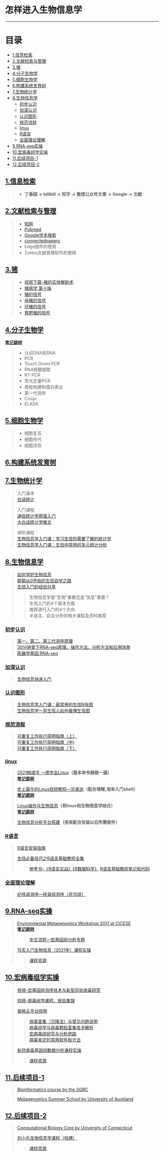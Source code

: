 # 怎样进入生物信息学
---

# 目录
  - [1.信息检索](#1信息检索)
  - [2.文献检索与管理](#2文献检索与管理)
  - [3.猪](#3猪)
  - [4.分子生物学](#4分子生物学)
  - [5.细胞生物学](#5细胞生物学)
  - [6.构建系统发育树](#6构建系统发育树)
  - [7.生物统计学](#7生物统计学)
  - [8.生物信息学](#8生物信息学)
    - [初步认识](#初步认识)
    - [加深认识](#加深认识)
    - [认识图形](#认识图形)
    - [规范流程](#规范流程)
    - [linux](#linux)
    - [R语言](#r语言)
    - [全面理论理解](#全面理论理解)
  - [9.RNA-seq实操](#9rna-seq实操)
  - [10.宏病毒组学实操](#10宏病毒组学实操)
  - [11.后续项目-1](#11后续项目-1)
  - [12.后续项目-2](#12后续项目-2)

## [1.信息检索](#目录)  

> - **丁香园 -> bilibili -> 知乎 -> 微信公众号文章 -> Google -> 文献**

## [2.文献检索与管理](#目录)  

> - [知网](https://www.cnki.net/)
> - [Pubmed](https://pubmed.ncbi.nlm.nih.gov/)
> - [Google学术搜索](https://scholar.google.com/)
> - [connectedpapers](https://www.bilibili.com/video/BV1h54y1U7kr?spm_id_from=333.999.0.0)
> - Edge插件的使用
> - Zotero文献管理软件的使用

## [3.猪](#目录)  
> - [视频下载-猪的实体解剖术](./collections/书籍pdf和视频下载链接.md)
> - [猪病学 第十版](./collections/书籍pdf和视频下载链接.md)
> - [猪的信号](./collections/书籍pdf和视频下载链接.md)
> - [母猪的信号](./collections/书籍pdf和视频下载链接.md)
> - [仔猪的信号](./collections/书籍pdf和视频下载链接.md)
> - [育肥猪的信号](./collections/书籍pdf和视频下载链接.md)

## [4.分子生物学](#目录)  

[**笔记跳转**](./学习笔记-分子生物学.md)

> - 认识DNA和RNA
> - PCR  
> - Touch Down PCR    
> - RNA核酸提取
> - RT-PCR  
> - 荧光定量PCR   
> - 质粒构建和蛋白表达  
> - 第一代测序  
> - Crispr  
> - ELASA  

## [5.细胞生物学](#目录)  

> - 细胞复苏
> - 细胞传代
> - 细胞冻存

## [6.构建系统发育树](#目录)  


## [7.生物统计学](#目录)
> 入门课本  
> [白话统计](./collections/书籍pdf和视频下载链接.md)
>
> 入门课程    
> [通俗统计学原理入门](https://www.bilibili.com/video/BV1x64y1B71k)  
> [大白话统计学推文](https://mp.weixin.qq.com/s?__biz=MzI1ODk0MTMwNQ==&mid=2247484513&idx=1&sn=70ff16f1b18120c36ebdc1782f412b19&chksm=ea01cc77dd76456157b73285f3d54fb0b6e6dcc80ec3b54847f9d6c0aa8148f68a3b3f51d895&scene=21#wechat_redirect)  
> 
> 进阶课程  
> [生物信息学入门课：学习生信你需要了解的统计学](https://ke.qq.com/course/395709)  
> [生物信息学入门课：生信中常用的多元统计分析](https://ke.qq.com/course/709956)

## [8.生物信息学](#目录)

> [如何学好生物信息](https://www.bilibili.com/video/BV1mJ411J78e)  
> [聊聊从0开始的生信自学之路](https://www.bilibili.com/video/BV1cL4y1h7jS?spm_id_from=333.999.0.0)  
> [生信入门的经验分享](https://www.bilibili.com/video/BV1c7411h7k6?spm_id_from=333.999.0.0)
>> 生物信息学是“生物”重要还是“信息”重要？  
>> 生信入门的4个基本方面  
>> 推荐进行入门的4个方向  
>> 半自主、自主分析的相关课程及资料推荐  

### [初步认识](#目录)
> [第一、第二、第三代测序原理](https://www.bilibili.com/video/BV1oa4y1H7CU?spm_id_from=333.999.0.0)      
> [30分钟拿下RNA-seq原理、操作方法、分析方法和应用场景](https://www.bilibili.com/video/BV1t34y1U7zW?spm_id_from=333.999.0.0)    
> [陈巍学基因:RNA-seq](https://www.bilibili.com/video/BV1XJ411r7bJ?from=search&seid=1353411174605561451&spm_id_from=333.337.0.0)  

### [加深认识](#目录)
> [生物信息快速入门](https://www.bilibili.com/video/BV1C4411w7jM?p=46)

### [认识图形](#目录)
> [生物信息学入门课：最常用的生信N张图](https://ke.qq.com/course/3031321?taid=10492368883958041)  
> [生物信息学一非生信人如何看懂生信图](https://www.bilibili.com/video/BV12Q4y1U7Pd?spm_id_from=333.999.0.0)  

### [规范流程](#目录)
> [可重复工作执行简明指南（上）](https://mp.weixin.qq.com/s?__biz=MzU5ODc3OTA0NQ==&mid=2247487988&idx=2&sn=410abc4c55d6dac3a8fda3a4fd331b2d&chksm=febfa43ec9c82d2828dc9c65a707a9b812876d57c01cc0276f0d09192429813072af86b5eb92&mpshare=1&scene=24&srcid=0107DU1b6sWDNXSi0JZHjGD3&sharer_sharetime=1641562271431&sharer_shareid=8658d21d3ccc9a1082011da72d24cd15&ascene=14&devicetype=android-29&version=2800105d&nettype=WIFI&abtest_cookie=AAACAA%3D%3D&lang=zh_CN&exportkey=Abpw2ZylrinMZy5IrTt3GYU%3D&pass_ticket=NtheKn7sd1V3DZEU%2B6AFkryyjhZk3D1yRfImSlJ0FQYVkZWdtgef0OGTMvgN%2FTXQ&wx_header=1)  
> [可重复工作执行简明指南（中)](https://mp.weixin.qq.com/s?__biz=MzU5ODc3OTA0NQ==&mid=2247488106&idx=1&sn=16e33b5df1ad92477db46dc28da20b06&chksm=febfa7a0c9c82eb601e3394fa8928c5b4a6f852c8139615af29a8b9f58046cee9f0b9c8ebb3c&mpshare=1&scene=24&srcid=0107AR0u23xU84UF3KbMtmgi&sharer_sharetime=1641562253054&sharer_shareid=8658d21d3ccc9a1082011da72d24cd15&ascene=14&devicetype=android-29&version=2800105d&nettype=WIFI&abtest_cookie=AAACAA%3D%3D&lang=zh_CN&exportkey=AQhkrUpMdOuu6aP1QyPfQY8%3D&pass_ticket=NtheKn7sd1V3DZEU%2B6AFkryyjhZk3D1yRfImSlJ0FQYVkZWdtgef0OGTMvgN%2FTXQ&wx_header=1)  
> [可重复工作执行简明指南（下）](https://mp.weixin.qq.com/s?__biz=MzUzMTEwODk0Ng==&mid=2247501247&idx=1&sn=deb44d67cf87b9b184d5b6782069a113&chksm=fa450082cd328994bda00d277af7040707f2272fb3aa04f8516b048a384d046746e65e2ced8b&mpshare=1&scene=24&srcid=0107782e77MtmQgaODhGJ8Xn&sharer_sharetime=1641562245744&sharer_shareid=8658d21d3ccc9a1082011da72d24cd15&ascene=14&devicetype=android-29&version=2800105d&nettype=WIFI&abtest_cookie=AAACAA%3D%3D&lang=zh_CN&exportkey=AeSekv63t%2Bpy6uFRbQzaFYM%3D&pass_ticket=NtheKn7sd1V3DZEU%2B6AFkryyjhZk3D1yRfImSlJ0FQYVkZWdtgef0OGTMvgN%2FTXQ&wx_header=1)  

### [linux](#目录)

> [2021韩顺平 一周学会Linux](https://www.bilibili.com/video/BV1Sv411r7vd?p=1)**（基本命令跟做一遍）**  
> [**笔记跳转**](/collections/韩顺平_2021图解Linux全面升级.pdf)    
> 
> [史上最牛的Linux视频教程—兄弟连](https://www.bilibili.com/video/BV1mW411i7Qf?p=1)**（配合理解,用来入门shell）**      
> [**笔记跳转**](/Memo/collections/linux视频教程-兄弟连.pdfoll)    
> 
> [Linux操作与生物信息](https://www.bilibili.com/video/BV1hb411b7Ng?spm_id_from=333.999.0.0)**（将linux和生物信息学结合）**   
> [**笔记跳转**](./学习笔记-生物信息学平台搭建.md)   
> 
> [生物信息分析平台搭建](https://www.bilibili.com/video/BV1hM4y1g7D4?spm_id_from=333.999.0.0)**（用来配合安装以后所需软件）**     

### [R语言](#目录)

> [R语言安装指南](https://www.bilibili.com/video/BV19p4y1i7Zb?spm_id_from=333.999.0.0)  
>  
> [生信必备技巧之R语言基础教程全集](https://www.bilibili.com/video/BV1gb4y1X7Mw?p=1)    
>> [参考书-《R语言实战》《R数据科学》](./collections/书籍pdf和视频下载链接.md)
>> [R语言基础教程笔记和代码](./collections/生信师兄-R语言课程笔记和代码)

### [全面理论理解](#目录)

> [纪伟讲测序—转录组测序（共10讲）](https://www.bilibili.com/video/BV1TJ411V7av?spm_id_from=333.999.0.0) 
 
## [9.RNA-seq实操](#目录)  

> [Environmental Metagenomics Workshop 2017 at CICESE](https://2017-cicese-metagenomics.readthedocs.io/en/latest/toc.html)   
> [**笔记跳转**](../二代测序分析/../NGS-analysis/Environmental%20Metagenomics%20Workshop%202017%20at%20CICESE.md)  
>> [中文流程—宏基因组分析专题]( http://blog.genesino.com/) 

> [15天入门生物信息（2021年）课程实操](https://www.bilibili.com/video/BV1K44y1B7Dg)    
>> [课程资源](http://ftp.genek.cn:8888/jzjkkz_20210123/)    

## [10.宏病毒组学实操](#目录)

> [视频-宏基因组测序技术与新型冠状病毒研究](https://www.bilibili.com/video/BV1fV411o7PW?spm_id_from=333.999.0.0)    
> 
> [视频-病毒组学课程、报告集锦](https://www.bilibili.com/video/BV15b4y1r7CM?spm_id_from=333.999.0.0)  
>   
> [美格云平台视频](http://cloud.magigene.com/yclass)     
>> [病毒富集（沉降法）与常见问题说明](http://cloud.magigene.com/yclass/yDetail?id=1456156628356173826)    
>> [病毒组学与病毒颗粒富集技术解析](http://cloud.magigene.com/yclass/yDetail?id=1461513748844908546)  
>> [宏病毒组研究与分析思路](http://cloud.magigene.com/yclass/yDetail?id=1461517128162086913)  
>> [病毒鉴定的常用软件和方法](http://cloud.magigene.com/yclass/yDetail?id=1463438218823393281)  
>  
> [新冠病毒基因组数据分析课程实操](https://www.bilibili.com/video/BV1p44y1b7VU?spm_id_from=333.999.0.0)    
>> [课程资源](https://mp.weixin.qq.com/s?__biz=MzI2MjA1MDQxMg==&mid=2649714903&idx=2&sn=2f1ed0e98f33d71238196c5f377a5f14&chksm=f24ad7d4c53d5ec2b87dd6746bba78c43da8bc6e516307c78a7aae408c201157ef6476a9b0ab&sessionid=0&scene=126&clicktime=1641899667&enterid=1641899667&ascene=3&devicetype=android-29&version=2800105d&nettype=WIFI&abtest_cookie=AAACAA%3D%3D&lang=zh_CN&exportkey=AcikJSWP%2FDQC3fJm36NBRw4%3D&pass_ticket=NtheKn7sd1V3DZEU%2B6AFkryyjhZk3D1yRfImSlJ0FQYVkZWdtgef0OGTMvgN%2FTXQ&wx_header=1)    

## [11.后续项目-1](#目录)

> [Bioinformatics course by the SGBC](https://sgbc.github.io/course/blast/blast_online/)  
> 
> [Metagenomics Summer School by University of Auckland](https://github.com/GenomicsAotearoa/metagenomics_summer_school)   

## [12.后续项目-2](#目录)

> [Computational Biology Core by University of Connecticut](https://bioinformatics.uconn.edu/resources-and-events/tutorials-2/#)  
> 
> [刘小乐生物信息学课程（哈佛）](https://www.youtube.com/playlist?list=PLeB-Dlq-v6taAXK6ZCGfqImrNWJzFt3p3)  
>> [课程资源](https://liulab-dfci.github.io/bioinfo-combio/)

